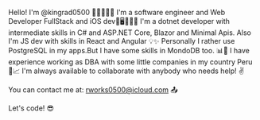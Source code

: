 Hello! I'm @kingrad0500 👨🏻‍💻🧟‍♂️
I'm a software engineer and Web Developer FullStack and iOS dev📱🖥📐🔧🔨
I'm a dotnet developer with intermediate skills in C# and ASP.NET Core, Blazor and Minimal Apis. Also I'm JS dev with skills in React and Angular 💡✨
Personally I rather use PostgreSQL in my apps.But I have some skills in MondoDB too. 📊📝
I have experience working as DBA with some little companies in my country Peru 🔧📈
I'm always available to collaborate with anybody who needs help! ✌

You can contact me at: rworks0500@icloud.com 📤 

Let's code! 😎

<!---
kingrad0500/kingrad0500 is a ✨ special ✨ repository because its `README.md` (this file) appears on your GitHub profile.
You can click the Preview link to take a look at your changes.
--->
